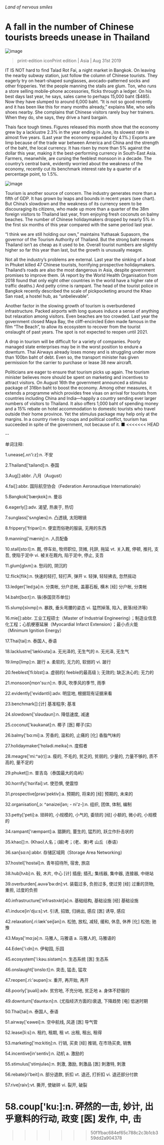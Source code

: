 ###### Land of nervous smiles
# A fall in the number of Chinese tourists breeds unease in Thailand 
![image](images/20190831_ASP503.jpg) 
> print-edition iconPrint edition | Asia | Aug 31st 2019 
IT IS NOT hard to find Talad Rot Fai, a night market in Bangkok. On leaving the nearby subway station, just follow the column of Chinese tourists. They eagerly try on heart-shaped sunglasses, avocado-patterned socks and other fripperies. Yet the people manning the stalls are glum. Ton, who runs a store selling mobile-phone accessories, flicks through a ledger. On his best days last year, he says, sales came to perhaps 15,000 baht ($485). Now they have slumped to around 6,000 baht. “It is not so good recently and it has been like this for many months already,” explains Mie, who sells shoes nearby. She complains that Chinese visitors rarely buy her trainers. When they do, she says, they drive a hard bargain. 
Thais face tough times. Figures released this month show that the economy grew by a lacklustre 2.3% in the year ending in June, its slowest rate in almost five years. (Last year the economy expanded by 4.1%.) Exports are limp because of the trade war between America and China and the strength of the baht, the local currency. It has risen by more than 5% against the dollar this year, making it the best-performing currency in South-East Asia. Farmers, meanwhile, are cursing the feeblest monsoon in a decade. The country’s central bank, evidently worried about the weakness of the economy, recently cut its benchmark interest rate by a quarter of a percentage point, to 1.5%. 
![image](images/20190831_ASC504.png) 
Tourism is another source of concern. The industry generates more than a fifth of GDP. It has grown by leaps and bounds in recent years (see chart). But China’s slowdown and the weakness of its currency seem to be discouraging its citizens, who made up more than a quarter of the 38m foreign visitors to Thailand last year, from enjoying fresh coconuts on balmy beaches. The number of Chinese holidaymakers dropped by nearly 5% in the first six months of this year compared with the same period last year. 
“I think we are still holding our own,” maintains Yuthasak Supasorn, the governor of the Tourism Authority of Thailand. But the strong baht means Thailand isn’t as cheap as it used to be. Overall tourist numbers are slightly higher so far this year than last, but the growth is unusually meagre. 
Not all the industry’s problems are external. Last year the sinking of a boat in Phuket killed 47 Chinese tourists, horrifying prospective holidaymakers. Thailand’s roads are also the most dangerous in Asia, despite government promises to improve them. (A report by the World Health Organisation from 2018 found that only eight other countries in the world have a higher rate of traffic deaths.) And petty crime is rampant. The head of the tourist police in Bangkok recently described the scale of pickpocketing around the Khao San road, a hostel hub, as “unbelievable”. 
Another factor in the slowing growth of tourism is overburdened infrastructure. Packed airports with long queues induce a sense of anything but relaxation among visitors. Even beaches are too crowded. Last year the government closed Maya Bay, the cliff-encircled Eden made famous in the film “The Beach”, to allow its ecosystem to recover from the tourist onslaught of past years. The spot is not expected to reopen until 2021. 
A drop in tourism will be difficult for a variety of companies. Poorly managed state enterprises may be in the worst position to endure a downturn. Thai Airways already loses money and is struggling under more than 100bn baht of debt. Even so, the transport minister has given permission for the carrier to purchase or lease 38 new aircraft. 
Politicians are eager to ensure that tourism picks up again. The tourism minister believes more should be spent on marketing and incentives to attract visitors. On August 16th the government announced a stimulus package of 316bn baht to boost the economy. Among other measures, it extends a programme which provides free visas on arrival for tourists from countries including China and India—happily a country sending ever larger numbers of visitors to Thailand. It also offers 1,000 baht of spending money and a 15% rebate on hotel accommodation to domestic tourists who travel outside their home province. Yet the stimulus package may help only at the margins. In a country riven by coups and political conflict, tourism has succeeded in spite of the government, not because of it. ■ 
<<<<<<< HEAD
-- 
 单词注释:
1.unease[.ʌn'i:z]:n. 不安 
2.Thailand['tailәnd]:n. 泰国 
3.Aug[]:abbr. 八月（August） 
4.fai[]:abbr. 国际航空协会（Federation Aeronautique Internationale） 
5.Bangkok['bæŋkɒk]:n. 曼谷 
6.eagerly[]:adv. 渴望, 热衷于, 热切 
7.sunglass['sʌnglæs]:n. 凸透镜, 太阳眼镜 
8.frippery['fripәri]:n. 便宜而俗艳的服装, 无用的东西 
9.manning['mæniŋ]:n. 人员配备 
10.stall[stɒ:l]:n. 厩, 停车处, 牧师职位, 货摊, 托辞, 拖延 vt. 关入厩, 停顿, 推托, 支吾, 使陷于泥中 vi. 被关在厩内, 陷于泥中, 停止, 支吾 
11.glum[glʌm]:a. 愁闷的, 阴沉的 
12.flick[flik]:n. 快速的轻打, 轻打声, 弹开 v. 轻弹, 轻轻拂去, 忽然摇动 
13.ledger['ledʒә]:n. 分类帐, 分户总帐, 盖墓石板, 横木 [经] 分户帐, 分类帐 
14.baht[bɑ:t]:n. 铢(泰国货币单位) 
15.slump[slʌmp]:n. 暴跌, 垂头弯腰的姿态 vi. 猛然掉落, 陷入, 衰落(经济等) 
16.mie[]:abbr. 工业工程硕士（Master of Industrial Engineering）；制造业信息化工程；心肌梗塞延展（Myocardial Infarct Extension）；最小点火能（Minimum Ignition Energy） 
17.Thai[tai]:n. 泰国人, 泰语 
18.lacklustre['læklʌstә]:a. 无光泽的, 无生气的 n. 无光泽, 无生气 
19.limp[limp]:n. 跛行 a. 柔软的, 无力的, 软弱的 vi. 跛行 
20.feeblest[ˈfi:blɪst]:a. 虚弱的( feeble的最高级 ); 无效的; 缺乏决心的; 无力的 
21.monsoon[mɒn'su:n]:n. 季风, 吹季风的季节, 雨季 
22.evidently['evidәntli]:adv. 明显地, 根据现有证据来看 
23.benchmark[]:[计] 基准程序; 基准 
24.slowdown['slәudaun]:n. 降低速度, 减速 
25.coconut['kәukәnәt]:n. 椰子 [医] 椰子(实) 
26.balmy['bɑ:mi]:a. 芳香的, 温和的, 止痛的 [化] 香脂气味的 
27.holidaymaker['hɒlәdi.meikә]:n. 度假者 
28.meagre['mi:^ә(r)]:a. 瘦的, 不毛的, 贫乏的, 贫弱的, 少量的, 力量不够的, 质不高的, 量不足的 
29.phuket[]:n. 普吉岛（泰国最大的岛屿） 
30.horrify['hɒrifai]:vt. 使恐惧, 使震惊 
31.prospective[prәs'pektiv]:a. 预期的, 将来的 [经] 预期的, 未来的 
32.organisation[,ɔ: ^әnaizeiʃən; - ni'z-]:n. 组织, 团体, 体制, 编制 
33.petty['peti]:a. 琐碎的, 小规模的, 小气的, 委琐的 [经] 小额的, 微小的, 小规模的 
34.rampant['ræmpәnt]:a. 猖獗的, 蔓生的, 猛烈的, 跃立作扑击状的 
35.khao[]:n. (Khao)人名；(越)考；(老、柬)考 山丘（泰语） 
36.san[sɑ:n]:abbr. 存储区域网（Storage Area Networking） 
37.hostel['hɒstәl]:n. 青年招待所, 宿舍, 旅店 
38.hub[hʌb]:n. 毂, 木片, 中心 [计] 插座; 插孔; 集线器, 集中器, 连接器, 中继站 
39.overburden[.әuvә'bә:dn]:vt. 装载过多, 负担过多, 使过劳 [经] 过重的货物, 重担, 过度的负担 
40.infrastructure['infrәstrʌktʃә]:n. 基础结构, 基础设施 [经] 基础设施 
41.induce[in'dju:s]:vt. 引诱, 招致, 归纳出, 感应 [医] 诱导, 感应 
42.relaxation[.ri:læk'seiʃәn]:n. 松弛, 放松, 减轻, 缓和, 休息, 休养 [化] 松弛; 驰豫 
43.Maya['mɑ:jә]:n. 马雅人, 马雅语 a. 马雅人的, 马雅语的 
44.Eden['i:dn]:n. 伊甸园, 乐园 
45.ecosystem['i:kәu.sistәm]:n. 生态系统 [医] 生态系 
46.onslaught['ɒnslɒ:t]:n. 突击, 猛击, 猛攻 
47.reopen[.ri:'әupәn]:v. 重开, 再开始, 再开 
48.poorly['puәli]:adv. 贫穷地, 不充分地, 贫乏地 a. 身体不舒服的 
49.downturn['dauntә:n]:n. (尤指经济方面的)衰退, 下降趋势 [电] 低迷时期 
50.Thai[tai]:n. 泰国人, 泰语 
51.airway['єәwei]:n. 空中航线, 风道 [医] 导气管 
52.lease[li:s]:n. 租约, 租期, 租 vt. 出租, 租出, 租得 
53.marketing['mɑ:kitiŋ]:n. 行销, 买卖 [经] 推销, 在市场买卖, 销售 
54.incentive[in'sentiv]:n. 动机 a. 激励的 
55.stimulus['stimjulәs]:n. 刺激, 激励, 刺激品 [医] 刺激特, 刺激 
56.rebate[ri'beit]:n. 部分退款, 折扣 vt. 退还, 打折扣 vi. 退还部分付款 
57.rive[raiv]:vt. 撕开, 使破碎 vi. 裂开, 破裂 
58.coup['ku:]:n. 砰然的一击, 妙计, 出乎意料的行动, 政变 [医] 发作, 中, 击 
=======
>>>>>>> 50f1fbac684ef65c788c2c3b1cb359dd2a904378
